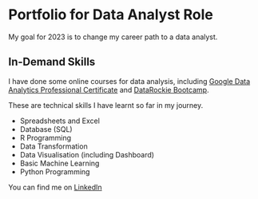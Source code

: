 # Portfolio for Data Analyst Role
My goal for 2023 is to change my career path to a data analyst. 

## In-Demand Skills
I have done some online courses for data analysis, including [Google Data Analytics Professional Certificate](https://www.coursera.org/professional-certificates/google-data-analytics) and [DataRockie Bootcamp](https://datarockie.com/). 

These are technical skills I have learnt so far in my journey. 

- Spreadsheets and Excel
- Database (SQL)
- R Programming
- Data Transformation
- Data Visualisation (including Dashboard)
- Basic Machine Learning
- Python Programming

You can find me on [LinkedIn](https://www.linkedin.com/in/parnsantikul)


